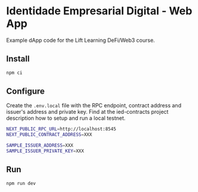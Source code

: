 # Identidade Empresarial Digital - Web App
Example dApp code for the Lift Learning DeFi/Web3 course. 

## Install

```bash
npm ci
```

## Configure
Create the `.env.local` file with the RPC endpoint, contract address and issuer's address and private key. Find at the ied-contracts project description how to setup and run a local testnet.

```bash
NEXT_PUBLIC_RPC_URL=http://localhost:8545
NEXT_PUBLIC_CONTRACT_ADDRESS=XXX

SAMPLE_ISSUER_ADDRESS=XXX
SAMPLE_ISSUER_PRIVATE_KEY=XXX
```

## Run
```bash
npm run dev
```